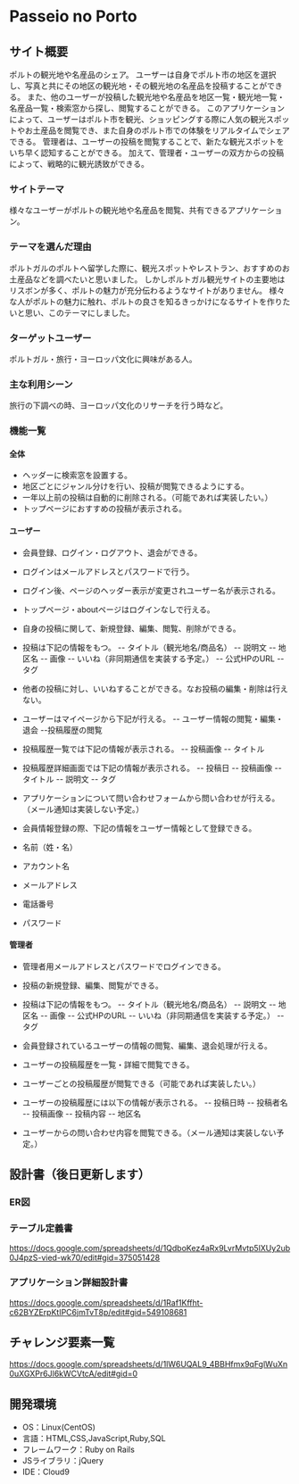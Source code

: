 # Passeio no Porto

## サイト概要
ポルトの観光地や名産品のシェア。
ユーザーは自身でポルト市の地区を選択し、写真と共にその地区の観光地・その観光地の名産品を投稿することができる。
また、他のユーザーが投稿した観光地や名産品を地区一覧・観光地一覧・名産品一覧・検索窓から探し、閲覧することができる。
このアプリケーションによって、ユーザーはポルト市を観光、ショッピングする際に人気の観光スポットやお土産品を閲覧でき、また自身のポルト市での体験をリアルタイムでシェアできる。
管理者は、ユーザーの投稿を閲覧することで、新たな観光スポットをいち早く認知することができる。
加えて、管理者・ユーザーの双方からの投稿によって、戦略的に観光誘致ができる。


### サイトテーマ
様々なユーザーがポルトの観光地や名産品を閲覧、共有できるアプリケーション。

### テーマを選んだ理由
ポルトガルのポルトへ留学した際に、観光スポットやレストラン、おすすめのお土産品などを調べたいと思いました。
しかしポルトガル観光サイトの主要地はリスボンが多く、ポルトの魅力が充分伝わるようなサイトがありません。
様々な人がポルトの魅力に触れ、ポルトの良さを知るきっかけになるサイトを作りたいと思い、このテーマにしました。

### ターゲットユーザー
ポルトガル・旅行・ヨーロッパ文化に興味がある人。

### 主な利用シーン
旅行の下調べの時、ヨーロッパ文化のリサーチを行う時など。

### 機能一覧
#### 全体
- ヘッダーに検索窓を設置する。
- 地区ごとにジャンル分けを行い、投稿が閲覧できるようにする。
- 一年以上前の投稿は自動的に削除される。（可能であれば実装したい。）
- トップページにおすすめの投稿が表示される。

#### ユーザー
- 会員登録、ログイン・ログアウト、退会ができる。
- ログインはメールアドレスとパスワードで行う。
- ログイン後、ページのヘッダー表示が変更されユーザー名が表示される。
- トップページ・aboutページはログインなしで行える。
- 自身の投稿に関して、新規登録、編集、閲覧、削除ができる。
- 投稿は下記の情報をもつ。
-- タイトル（観光地名/商品名）
-- 説明文
-- 地区名
-- 画像
-- いいね（非同期通信を実装する予定。）
-- 公式HPのURL
-- タグ

- 他者の投稿に対し、いいねすることができる。なお投稿の編集・削除は行えない。

- ユーザーはマイページから下記が行える。
-- ユーザー情報の閲覧・編集・退会
--投稿履歴の閲覧

- 投稿履歴一覧では下記の情報が表示される。
-- 投稿画像
-- タイトル

- 投稿履歴詳細画面では下記の情報が表示される。
-- 投稿日
-- 投稿画像
-- タイトル
-- 説明文
-- タグ

- アプリケーションについて問い合わせフォームから問い合わせが行える。（メール通知は実装しない予定。）

- 会員情報登録の際、下記の情報をユーザー情報として登録できる。
- 名前（姓・名）
- アカウント名
- メールアドレス
- 電話番号
- パスワード


#### 管理者
- 管理者用メールアドレスとパスワードでログインできる。
- 投稿の新規登録、編集、閲覧ができる。
- 投稿は下記の情報をもつ。
-- タイトル（観光地名/商品名）
-- 説明文
-- 地区名
-- 画像
-- 公式HPのURL
-- いいね（非同期通信を実装する予定。）
-- タグ

- 会員登録されているユーザーの情報の閲覧、編集、退会処理が行える。
- ユーザーの投稿履歴を一覧・詳細で閲覧できる。
- ユーザーごとの投稿履歴が閲覧できる（可能であれば実装したい。）
- ユーザーの投稿履歴には以下の情報が表示される。
-- 投稿日時
-- 投稿者名
-- 投稿画像
-- 投稿内容
-- 地区名

- ユーザーからの問い合わせ内容を閲覧できる。（メール通知は実装しない予定。）



## 設計書（後日更新します）
### ER図

### テーブル定義書
https://docs.google.com/spreadsheets/d/1QdboKez4aRx9LvrMvtp5lXUy2ub0J4pzS-vied-wk70/edit#gid=375051428

### アプリケーション詳細設計書
https://docs.google.com/spreadsheets/d/1Raf1Kffht-c62BYZErpKtIPC6jmTvT8p/edit#gid=549108681

## チャレンジ要素一覧
<https://docs.google.com/spreadsheets/d/1lW6UQAL9_4BBHfmx9qFglWuXn0uXGXPr6Jl6kWCVtcA/edit#gid=0>

## 開発環境
- OS：Linux(CentOS)
- 言語：HTML,CSS,JavaScript,Ruby,SQL
- フレームワーク：Ruby on Rails
- JSライブラリ：jQuery
- IDE：Cloud9
